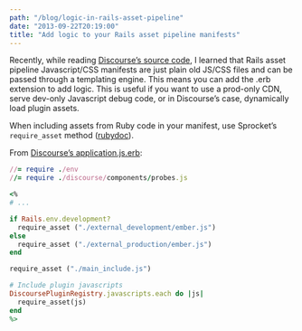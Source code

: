 ```yaml
---
path: "/blog/logic-in-rails-asset-pipeline"
date: "2013-09-22T20:19:00"
title: "Add logic to your Rails asset pipeline manifests"
---
```


Recently, while reading [Discourse’s source code](https://github.com/discourse/discourse), I learned that Rails asset pipeline Javascript/CSS manifests are just plain old JS/CSS files and can be passed through a templating engine. This means you can add the .erb extension to add logic. This is useful if you want to use a prod-only CDN, serve dev-only Javascript debug code, or in Discourse’s case, dynamically load plugin assets.

When including assets from Ruby code in your manifest, use Sprocket’s `require_asset` method ([rubydoc](https://www.rubydoc.info/github/sstephenson/sprockets/Sprockets/Context:require_asset)).

From [Discourse’s application.js.erb](https://github.com/discourse/discourse/blob/ef82b66e95324805e3d3d982d2052c52eee4eca7/app/assets/javascripts/application.js.erb):

```ruby
//= require ./env
//= require ./discourse/components/probes.js

<%
# ...

if Rails.env.development?
  require_asset ("./external_development/ember.js")
else
  require_asset ("./external_production/ember.js")
end

require_asset ("./main_include.js")

# Include plugin javascripts
DiscoursePluginRegistry.javascripts.each do |js|
  require_asset(js)
end
%>
```
